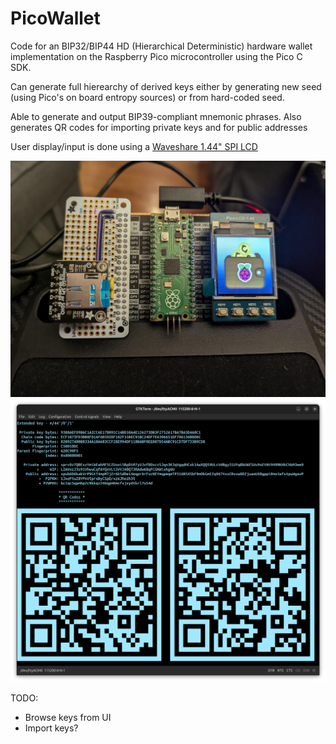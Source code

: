 # PicoWallet
Code for an BIP32/BIP44 HD (Hierarchical Deterministic) hardware wallet implementation on the Raspberry Pico microcontroller using the Pico C SDK.

Can generate full hierearchy of derived keys either by generating new seed (using Pico's on board entropy sources) or from hard-coded seed. 

Able to generate and output BIP39-compliant mnemonic phrases. Also generates QR codes for importing private keys and for public addresses

User display/input is done using a [Waveshare 1.44" SPI LCD](https://www.waveshare.com/wiki/Pico-LCD-1.44)

![Image of prototype PicoWallet system](/images/pico_wallet_prototype_working.jpeg)
![Screenshot of serial terminal connected to PicoWallet](/images/serial_screenshot.png)


TODO:
- Browse keys from UI
- Import keys?



